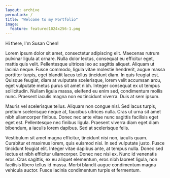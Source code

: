 ```yaml
---
layout: archive
permalink: /
title: "Welcome to my Portfolio"
image:
  feature: featured1024x256-1.png
---
```


Hi there, I'm Susan Chen!

Lorem ipsum dolor sit amet, consectetur adipiscing elit. Maecenas rutrum pulvinar ligula at ornare. Nulla dolor lectus, consequat eu efficitur eget, mattis quis velit. Pellentesque ultrices leo ac sagittis aliquet. Aliquam ut lacinia neque. Fusce commodo, ligula vitae molestie hendrerit, augue massa porttitor turpis, eget blandit lacus tellus tincidunt diam. In quis feugiat est. Quisque feugiat, diam at vulputate scelerisque, lorem velit accumsan arcu, eget vulputate metus purus sit amet nibh. Integer consequat ex ut tempus sollicitudin. Nullam ligula massa, eleifend eu enim sed, condimentum mollis nunc. Praesent iaculis magna non ex tincidunt viverra. Duis at sem ipsum.

Mauris vel scelerisque tellus. Aliquam non congue nisl. Sed lacus turpis, pretium scelerisque neque at, faucibus ultrices nulla. Cras ut urna sit amet nibh ullamcorper finibus. Donec nec ante vitae nunc sagittis facilisis eget eget est. Pellentesque nec finibus ligula. Praesent viverra diam eget diam bibendum, a iaculis lorem dapibus. Sed at scelerisque felis.

Vestibulum sit amet magna efficitur, tincidunt nisi non, iaculis quam. Curabitur et maximus lorem, quis euismod nisi. In sed vulputate justo. Fusce tincidunt feugiat elit. Integer vitae dapibus ante, at tempus nulla. Donec sed lectus et nibh efficitur ullamcorper. Donec nec nisi ex. Nunc id venenatis eros. Cras sagittis, ex eu aliquet elementum, eros nibh laoreet ligula, non facilisis libero tellus id massa. Morbi blandit augue condimentum magna vehicula auctor. Fusce lacinia condimentum turpis et fermentum.
